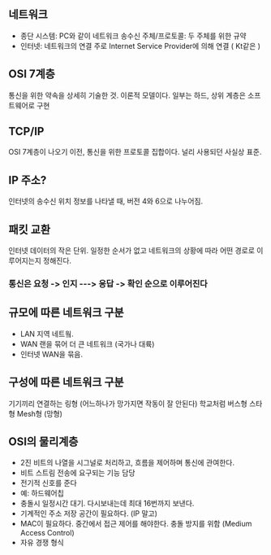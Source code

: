 ## 네트워크
- 종단 시스템: PC와 같이 네트워크 송수신 주체/프로토콜: 두 주체를 위한 규약
- 인터넷: 네트워크의 연결 주로 Internet Service Provider에 의해 연결 ( Kt같은 )

## OSI 7계층
통신을 위한 약속을 상세히 기술한 것. 이론적 모델이다. 
일부는 하드, 상위 계층은 소프트웨어로 구현

## TCP/IP
OSI 7계층이 나오기 이전, 통신을 위한 프로토콜 집합이다. 널리 사용되던 사실상 표준.

## IP 주소? 
인터넷의 송수신 위치 정보를 나타낼 때, 버전 4와 6으로 나누어짐.

## 패킷 교환 
인터넷 데이터의 작은 단위. 일정한 순서가 없고 네트워크의 상황에 따라 어떤 경로로 이루어지는지 정해진다.

### 통신은 요청  -> 인지 ---> 응답 -> 확인 순으로 이루어진다

## 규모에 따른 네트워크 구분
- LAN 지역 네트웤.
- WAN 랜을 묶어 더 큰 네트워크 (국가나 대륙)
- 인터넷 WAN을 묶음.

## 구성에 따른 네트워크 구분
기기끼리 연결하는 링형 (어느하나가 망가지면 작동이 잘 안된다)
학교처럼 버스형
스타형 
Mesh형 (망형)

## OSI의 물리계층
- 2진 비트의 나열을 시그널로 처리하고, 흐름을 제어하며 통신에 관여한다.
- 비트 스트림 전송에 요구되는 기능 담당
- 전기적 신호를 준다 
- 예: 하드웨어칩
- 충돌시 일정시간 대기. 다시보내는데 최대 16번까지 보낸다.
- 기계적인 주소 저장 공간이 필요하다. (IP 말고)
- MAC이 필요하다. 중간에서 접근 제어를 해야한다. 충돌 방지를 위함 (Medium Access Control)
- 자유 경쟁 형식
